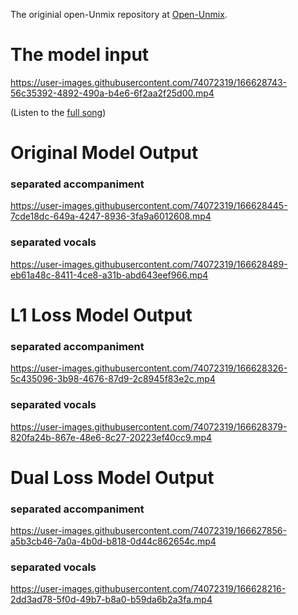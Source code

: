 The originial open-Unmix repository at [Open-Unmix](https://github.com/sigsep/open-unmix-pytorch).


<h1>The model input</h1>



https://user-images.githubusercontent.com/74072319/166628743-56c35392-4892-490a-b4e6-6f2aa2f25d00.mp4



(Listen to the [full song](https://www.youtube.com/watch?v=ebc9aVpZqAQ))




<h1>Original Model Output</h1>

<h3>separated accompaniment</h3>


https://user-images.githubusercontent.com/74072319/166628445-7cde18dc-649a-4247-8936-3fa9a6012608.mp4


<h3>separated vocals</h3>



https://user-images.githubusercontent.com/74072319/166628489-eb61a48c-8411-4ce8-a31b-abd643eef966.mp4







<h1> L1 Loss Model Output</h1>

<h3>separated accompaniment</h3>


https://user-images.githubusercontent.com/74072319/166628326-5c435096-3b98-4676-87d9-2c8945f83e2c.mp4


<h3>separated vocals</h3>


https://user-images.githubusercontent.com/74072319/166628379-820fa24b-867e-48e6-8c27-20223ef40cc9.mp4






<h1>Dual Loss Model Output </h1>

<h3>separated accompaniment</h3>

https://user-images.githubusercontent.com/74072319/166627856-a5b3cb46-7a0a-4b0d-b818-0d44c862654c.mp4


<h3>separated vocals</h3>

https://user-images.githubusercontent.com/74072319/166628216-2dd3ad78-5f0d-49b7-b8a0-b59da6b2a3fa.mp4




